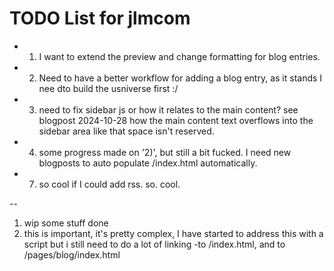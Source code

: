 # TODO List for jlmcom
- 1) I want to extend the preview and change formatting for blog entries.
- 2) Need to have a better workflow for adding a blog entry, as it stands I nee dto build the usniverse first :/ 
- 3) need to fix sidebar js or how it relates to the main content? see blogpost 2024-10-28 how the main content text overflows into the sidebar area like that space isn't reserved.
- 4) some progress made on '2)', but still a bit fucked. I need new blogposts to auto populate /index.html automatically. 
- 7) so cool if I could add rss. so. cool. 

--
1) wip some stuff done
2) this is important, it's pretty complex, I have started to address this with a script but i still need to do a lot of linking -to /index.html, and to /pages/blog/index.html

 
